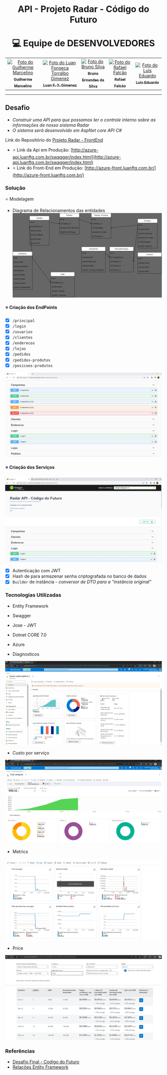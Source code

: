 <center>
<h1> API - Projeto Radar - Código do Futuro
</center>

<div align="center">

# :computer:  Equipe de DESENVOLVEDORES

</div>

<table align="center">
  <tr>
    <td align="center">
      <a href="https://github.com/GuiHSM">
        <img src="https://avatars.githubusercontent.com/u/18469074?v=4" width="100px;" alt="Foto do Guilherme Marcelino"/><br>
        <sub>
          <b>Guilherme Marcelino</b>
        </sub>
      </a>
    </td>
    <td align="center">
      <a href="https://github.com/Luanftg">
        <img src="https://avatars.githubusercontent.com/u/51548623?v=4" width="100px;" alt="Foto do Luan Fonseca Torralbo Gimenez"/><br>
        <sub>
          <b>Luan F. T. Gimenez</b>
        </sub>
      </a>
    </td>
    <td align="center">
      <a href="https://github.com/bruno-esilva">
        <img src="https://avatars.githubusercontent.com/u/48297443?v=4" width="100px;" alt="Foto do Bruno Silva"/><br>
        <sub>
          <b>Bruno Ernandes da Silva</b>
        </sub>
      </a>
    </td>
    <td align="center">
      <a href="https://github.com/Rfalcao11">
        <img src="https://avatars.githubusercontent.com/u/87043908?v=4" width="100px;" alt="Foto do Rafael Falcão "/><br>
        <sub>
          <b>Rafael Falcão</b>
        </sub>
      </a>
    </td>
    <td align="center">
      <a href="https://github.com/luisedu24">
        <img src="https://avatars.githubusercontent.com/u/117494775?v=4" width="100px;" alt="Foto do Luis Eduardo "/><br>
        <sub>
          <b>Luis Eduardo</b>
        </sub>
      </a>
    </td>
    </tr>
</table>

<hr>

## Desafio

- *Construir uma API para que possamos ter o controle interno sobre as informações de nosso sistema Radar*
- *O sistema será desenvolvido em AspNet core API C#*

Link do Repositório do [Projeto Radar - FrontEnd](https://github.com/Luanftg/projeto-radar)

- :star: Link da Api em Produção: [http://azure-api.luanftg.com.br/swagger/index.html](http://azure-api.luanftg.com.br/swagger/index.html)
- :star: Link do Front-End em Produção: [http://azure-front.luanftg.com.br/](http://azure-front.luanftg.com.br/)

### Solução

:star: Modelagem

- Diagrama de Relacionamentos das entidades
![Alt text](abstraction.png)

#### :star: Criação dos EndPoints


- [x] `/principal`
- [x] `/login`
- [x] `/usuarios`
- [x] `/clientes`
- [x] `/enderecos`
- [x] `/lojas`
- [x] `/pedidos`
- [x] `/pedidos-produtos`
- [x] `/posicoes-produtos`

![Alt text](assets/swagger-crud.jpg)

#### :star: Criação dos Serviços

![Alt text](assets/swagger.jpg)

- [x] Autenticação com JWT
- [x] Hash de para armazenar senha criptografada no banco de dados
- [x] `Builder` de instância - *conversor de DTO para a "instância original"*

### Tecnologias Utilizadas

- Entity Framework
- Swagger
- Jose - JWT
- Dotnet CORE 7.0
- Azure

- Diagnosticos

![Alt text](assets/azure-dashboard.jpg)

- Custo por serviço

![Alt text](assets/azure-dashboard-fluxo.jpg)

- Metrics

![Alt text](assets/metrics.jpg)

- Price
  
![Alt text](assets/price.jpg)

### Referências

- [Desafio Final - Codigo do Futuro](https://docs.google.com/document/d/1z0wzqAeLgMYQFg_jFOTQ1xj_BF1Byo7D/edit)
- [Relações Entity Framework](https://learn.microsoft.com/pt-br/ef/ef6/fundamentals/relationships)
